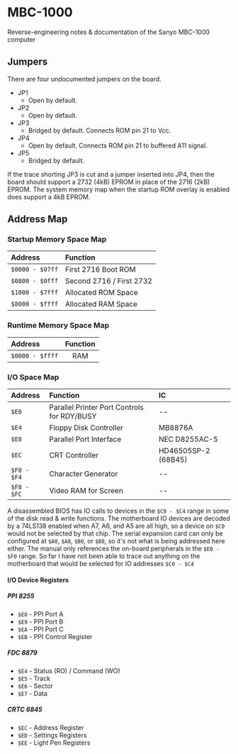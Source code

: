 # MBC-1000
Reverse-engineering notes &amp; documentation of the Sanyo MBC-1000 computer

## Jumpers

There are four undocumented jumpers on the board. 

- JP1
  - Open by default.
- JP2
  - Open by default.
- JP3
  - Bridged by default. Connects ROM pin 21 to Vcc.
- JP4
  - Open by default. Connects ROM pin 21 to buffered A11 signal. 
- JP5
  - Bridged by default. 

If the trace shorting JP3 is cut and a jumper inserted into JP4, then the board should support a 2732 (4kB) EPROM in place of the 2716 (2kB) EPROM. The system memory map when the startup ROM overlay is enabled does support a 4kB EPROM.

## Address Map

### Startup Memory Space Map

| Address | Function |
| :--- | :--- |
| `$0000 - $07ff` | First 2716 Boot ROM | 
| `$0800 - $0fff` | Second 2716 / First 2732 |
| `$1000 - $7fff` | Allocated ROM Space | 
| `$8000 - $ffff` | Allocated RAM Space |

### Runtime Memory Space Map

| Address | Function | 
| :--- | :---: |
| `$0000 - $ffff` | RAM |

### I/O Space Map

| Address | Function | IC |
| :--- | :--- | :--- |
| `$E0` | Parallel Printer Port Controls for RDY/BUSY | -- |
| `$E4` | Floppy Disk Controller | MB8876A |
| `$E8` | Parallel Port Interface | NEC D8255AC-5 |
| `$EC` | CRT Controller | HD46505SP-2 (68B45) |
| `$F0 - $F4` | Character Generator | -- |
| `$F8 - $FC` | Video RAM for Screen | -- |

A disassembled BIOS has IO calls to devices in the `$C0 - $C4` range in some of the disk read & write functions. The motherboard IO devices are decoded by a 74LS138 enabled when A7, A6, and A5 are all high, so a device on `$C0` would not be selected by that chip. The serial expansion card can only be configured at `$A0`, `$A8`, `$B0`, or `$B8`, so it's not what is being addressed here either. The manual only references the on-board peripherals in the `$E0 - $F0` range. So far I have not been able to trace out anything on the motherboard that would be selected for IO addresses `$C0 - $C4`

#### I/O Device Registers

##### PPI 8255

- `$E8` - PPI Port A
- `$E9` - PPI Port B
- `$EA` - PPI Port C
- `$EB` - PPI Control Register

##### FDC 8879

- `$E4` - Status (RO) / Command (WO)
- `$E5` - Track
- `$E6` - Sector
- `$E7` - Data

##### CRTC 6845

- `$EC` - Address Register
- `$ED` - Settings Registers
- `$EE` - Light Pen Registers
